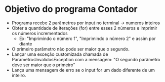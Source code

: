 # Objetivo do programa Contador

- Programa recebe 2 parâmetros por input no terminal -> numeros inteiros
- Obter a quantidade de iterações (for) entre esses 2 números e imprimir os números incrementados
    - Ex: "Imprimindo o número 1", "Imprimindo o número 2" e assim por diante
- O primeiro parâmetro não pode ser maior que o segundo.
- Lançar uma exceção customizada chamada de ParametrosInvalidosException com a mensagem: "O segundo parâmetro deve ser maior que o primeiro"
- Lança uma mensagem de erro se o input for um dado diferente de um inteiro.
